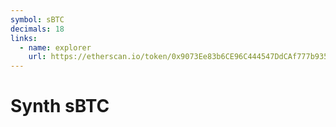 ```yaml
---
symbol: sBTC
decimals: 18
links:
  - name: explorer
    url: https://etherscan.io/token/0x9073Ee83b6CE96C444547DdCAf777b9352163581
---
```


# Synth sBTC
